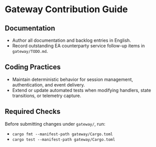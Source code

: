 # Gateway Contribution Guide

## Documentation
- Author all documentation and backlog entries in English.
- Record outstanding EA counterparty service follow-up items in `gateway/TODO.md`.

## Coding Practices
- Maintain deterministic behavior for session management, authentication, and event delivery.
- Extend or update automated tests when modifying handlers, state transitions, or telemetry capture.

## Required Checks
Before submitting changes under `gateway/`, run:

- `cargo fmt --manifest-path gateway/Cargo.toml`
- `cargo test --manifest-path gateway/Cargo.toml`

